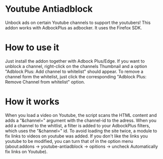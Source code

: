 # Youtube Antiadblock
Unbock ads on certain Youtube channels to support the youtubers!
This addon works with AdbockPlus as adbocker. It uses the Firefox SDK.

# How to use it
Just install the addon together with Adbock Plus/Edge.
If you want to unblock a channel, right-click on the channels Thumbnail and a option 
"Adblock Plus: Add channel to whitelist" should appear. To remove a channel form the whitelist,
just click the corresponding "Adblock Plus: Remove Channel from whitelist" option.

# How it works
When you load a video on Youtube, the script scans the HTML content and adds a "&channel=" argument with
the channel-id to the adress. When you add a channel to the whitlist, a filter is added to your AdbockPlus filters, 
which uses the "&channel=" id. To avoid loading the site twice, a module to fix links to videos on youtube was added. 
If you don't like the links you youtube to be modified, you can turn that of in the option menu (about:addons -> 
youtube-antiadblock -> opitions -> uncheck Automatically fix links on Youtube).
